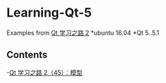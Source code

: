 # Learning-Qt-5
Examples from [Qt 学习之路 2](https://www.devbean.net/category/qt-study-road-2/)
*ubuntu 16.04
*Qt 5..5.1

## Contents
-[Qt 学习之路 2（45）：模型](FileM)
